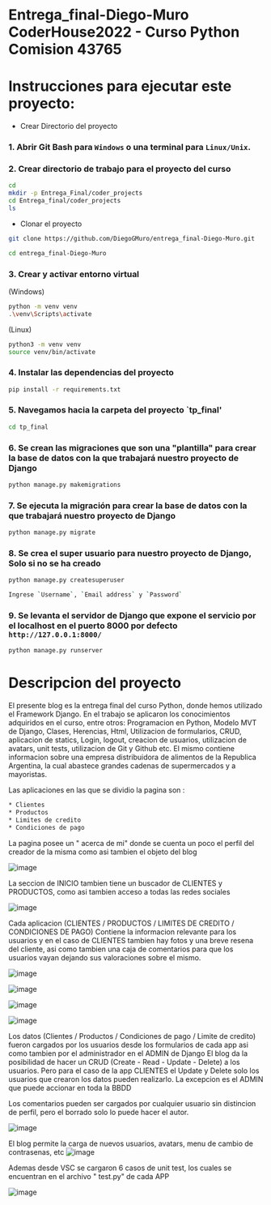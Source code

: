 # Entrega_final-Diego-Muro    CoderHouse2022 - Curso Python Comision 43765

# Instrucciones para ejecutar este proyecto:

- Crear Directorio del proyecto
### 1. Abrir Git Bash para `Windows` o una terminal para `Linux/Unix`.

### 2. Crear directorio de trabajo para el proyecto del curso 
```bash
cd
mkdir -p Entrega_Final/coder_projects
cd Entrega_final/coder_projects
ls 
```

- Clonar el proyecto
```bash
git clone https://github.com/DiegoGMuro/entrega_final-Diego-Muro.git

cd entrega_final-Diego-Muro

```


### 3. Crear y activar entorno virtual
(Windows)
```bash
python -m venv venv
.\venv\Scripts\activate
```

(Linux)
```bash
python3 -m venv venv
source venv/bin/activate
```
### 4. Instalar las dependencias del proyecto
```bash
pip install -r requirements.txt
```

### 5. Navegamos hacia la carpeta del proyecto `tp_final'
```bash
cd tp_final
```
### 6. Se crean las migraciones que son una "plantilla" para crear la base de datos con la que trabajará nuestro proyecto de Django
```bash
python manage.py makemigrations
```
### 7. Se ejecuta la migración para crear la base de datos con la que trabajará nuestro proyecto de Django
```bash
python manage.py migrate
```
### 8. Se crea el super usuario para nuestro proyecto de Django, **Solo si no se ha creado**
```bash
python manage.py createsuperuser
```
```bash
Ingrese `Username`, `Email address` y `Password` 
```
### 9. Se levanta el servidor de Django que expone el servicio por el localhost en el puerto 8000 por defecto `http://127.0.0.1:8000/`
```bash
python manage.py runserver
```

# Descripcion del proyecto

El presente blog es la entrega final del curso Python, donde hemos utilizado el Framework Django. En el trabajo se aplicaron los conocimientos adquiridos en el curso, entre otros: Programacion en Python, Modelo MVT de Django, Clases, Herencias, Html, Utilizacion de formularios, CRUD, aplicacion de statics, Login, logout, creacion de usuarios, utilizacion de avatars, unit tests, utilizacion de Git y Github etc.
El mismo contiene informacion sobre una empresa distribuidora de alimentos de la Republica Argentina, la cual abastece grandes cadenas de supermercados y a mayoristas.

Las aplicaciones en las que se dividio la pagina son : 

```bash
* Clientes
* Productos
* Limites de credito
* Condiciones de pago

```

La pagina posee un " acerca de mi" donde se cuenta un poco el perfil del creador de la misma como asi tambien el objeto del blog

![image](https://user-images.githubusercontent.com/113110798/200947916-8c2ca6df-3f46-4e04-9396-cc4d76e1f210.png)

La seccion de INICIO tambien tiene un buscador de CLIENTES y PRODUCTOS, como asi tambien acceso a todas las redes sociales

![image](https://user-images.githubusercontent.com/113110798/200948168-2e60906f-2ae6-4f2f-b1f2-62d24a78bd26.png)


Cada aplicacion (CLIENTES / PRODUCTOS / LIMITES DE CREDITO / CONDICIONES DE PAGO) Contiene la informacion relevante para los usuarios y en el caso de CLIENTES tambien hay fotos y una breve resena del cliente, asi como tambien una caja de comentarios para que los usuarios vayan dejando sus valoraciones sobre el mismo.

![image](https://user-images.githubusercontent.com/113110798/200948938-bb367c78-9acd-48a1-b5f1-057e05ed5e0e.png)

![image](https://user-images.githubusercontent.com/113110798/200949005-8c258b4f-4632-4d7a-b454-2f602ffad452.png)

![image](https://user-images.githubusercontent.com/113110798/200949196-45cd4d31-c0f0-4fe4-90b8-fa49b83b0651.png)

![image](https://user-images.githubusercontent.com/113110798/200949312-ba0fcc9e-2f74-465b-b33d-fe18f9df92f4.png)




Los datos (Clientes / Productos / Condiciones de pago / Limite de credito) fueron cargados por los usuarios desde los formularios de cada app asi como tambien por el administrador en el ADMIN de Django
El blog da la posibilidad de hacer un CRUD (Create - Read - Update - Delete) a los usuarios. Pero para el caso de la app CLIENTES el Update y Delete solo los usuarios que crearon los datos pueden realizarlo. La excepcion es el ADMIN que puede accionar en toda la BBDD

Los comentarios pueden ser cargados por cualquier usuario sin distincion de perfil, pero el borrado solo lo puede hacer el autor.

![image](https://user-images.githubusercontent.com/113110798/200950154-d48806f2-18c3-4e4f-b0a0-4574b4e16269.png)

El blog permite la carga de nuevos usuarios, avatars, menu de cambio de contrasenas, etc
![image](https://user-images.githubusercontent.com/113110798/200951284-afa9b548-4c1d-49eb-9f67-e8945f2de53a.png)

Ademas desde VSC se cargaron 6 casos de unit test, los cuales se encuentran en el archivo " test.py" de cada APP

![image](https://user-images.githubusercontent.com/113110798/200951600-dfc4c6d9-c75a-4f61-aa15-729920e06308.png)




